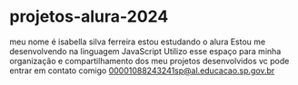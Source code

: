 # projetos-alura-2024
meu nome é isabella silva ferreira 
estou estudando o alura
Estou me desenvolvendo na linguagem JavaScript
Utilizo esse espaço para minha organização e compartilhamento dos meu projetos desenvolvidos
vc pode entrar em contato comigo 00001088243241sp@al.educacao.sp.gov.br
